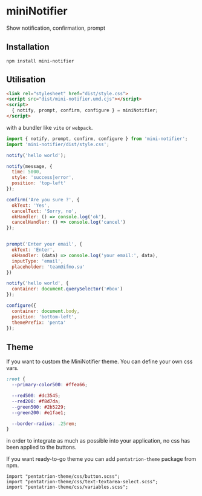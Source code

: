 # miniNotifier

Show notification, confirmation, prompt

## Installation

```
npm install mini-notifier
```

## Utilisation

```html
<link rel="stylesheet" href="dist/style.css">
<script src="dist/mini-notifier.umd.cjs"></script>
<script>
  { notify, prompt, confirm, configure } = miniNotifier;
</script>
```

with a bundler like `vite` or `webpack`.

```js
import { notify, prompt, confirm, configure } from 'mini-notifier';
import 'mini-notifier/dist/style.css';
```

```js
notify('hello world');

notify(message, {
  time: 5000,
  style: 'success|error',
  position: 'top-left'
});

confirm('Are you sure ?', {
  okText: 'Yes',
  cancelText: 'Sorry, no',
  okHandler: () => console.log('ok'),
  cancelHandler: () => console.log('cancel')
});


prompt('Enter your email', {
  okText: 'Enter',
  okHandler: (data) => console.log('your email:', data),
  inputType: 'email',
  placeholder: 'team@ifmo.su'
})

notify('hello world', {
  container: document.querySelector('#box')
});

configure({
  container: document.body,
  position: 'bottom-left',
  themePrefix: 'penta'
});
```

## Theme

If you want to custom the MiniNotifier theme. You can define your own css vars.


```css
:root {
  --primary-color500: #ffea66;

  --red500: #dc3545;
  --red200: #f8d7da;
  --green500: #2b5229;
  --green200: #e1fae1;

  --border-radius: .25rem;
}
```

in order to integrate as much as possible into your application, no css has been applied to the buttons.

If you want ready-to-go theme you can add `pentatrion-theme` package from npm.

```
import "pentatrion-theme/css/button.scss";
import "pentatrion-theme/css/text-textarea-select.scss";
import "pentatrion-theme/css/variables.scss";
```